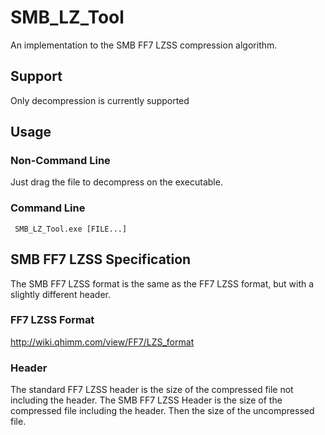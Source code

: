 # SMB_LZ_Tool
An implementation to the SMB FF7 LZSS compression algorithm.

## Support
Only decompression is currently supported

## Usage 
### Non-Command Line
Just drag the file to decompress on the executable.
### Command Line

     SMB_LZ_Tool.exe [FILE...]
     
## SMB FF7 LZSS Specification
The SMB FF7 LZSS format is the same as the FF7 LZSS format, but with a slightly different header.
### FF7 LZSS Format
http://wiki.qhimm.com/view/FF7/LZS_format
### Header
The standard FF7 LZSS header is the size of the compressed file not including the header. The SMB FF7 LZSS Header is the size of the compressed file including the header. Then the size of the uncompressed file. 